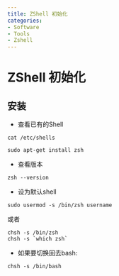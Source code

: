 ```yaml
---
title: ZShell 初始化
categories:
- Software
- Tools
- Zshell
---
```

# ZShell 初始化

## 安装

- 查看已有的Shell

```
cat /etc/shells
```

```
sudo apt-get install zsh
```

- 查看版本

```shell
zsh --version
```

- 设为默认shell


```shell
sudo usermod -s /bin/zsh username
```

或者

```shell
chsh -s /bin/zsh
chsh -s `which zsh`
```

- 如果要切换回去bash:

```shell
chsh -s /bin/bash
```

